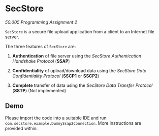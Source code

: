 # SecStore

*50.005 Programming Assignment 2*

`SecStore` is a secure file upload application from a client to an Internet file server.

The three features of `SecStore` are:

  1. **Authentication** of file server using the *SecStore Authentication Handshake Protocol* (**SSAP**)
  
  2. **Confidentiality** of upload/download data using the *SecStore Data Confidentiality Protocol* (**SSCP1** or **SSCP2**)
  
  3. **Complete** transfer of data using the *SecStore Data Transfer Protocol* (**SSTP**) (Not implemented)

## Demo

Please import the code into a suitable IDE and run `com.secstore.example.DummySsap2Connection`. More instructions are provided within.





